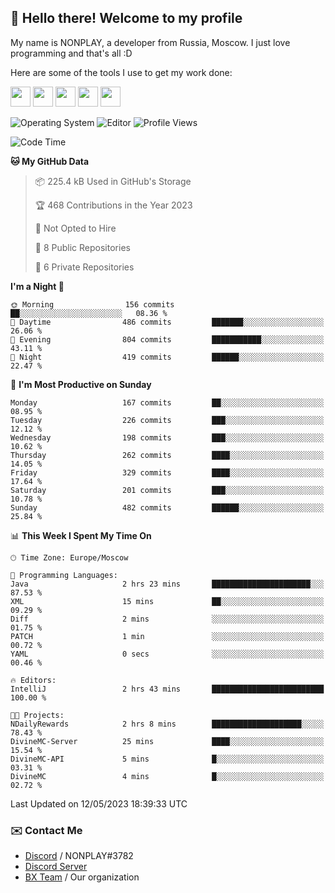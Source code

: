 ## :wave: Hello there! Welcome to my profile

My name is NONPLAY, a developer from Russia, Moscow. I just love programming and that's all :D

Here are some of the tools I use to get my work done:

<kbd><img height="32" src="https://img.icons8.com/color/2x/visual-studio-code-2019.png"></kbd>
<kbd><img height="32" src="https://img.icons8.com/color/2x/linux.png"></kbd>
<kbd><img height="32" src="https://img.icons8.com/fluent/2x/console.png"></kbd>
<kbd><img height="32" src="https://img.icons8.com/color/2x/open-source.png"></kbd>
<kbd><img height="32" src="https://img.icons8.com/color/2x/git.png"></kbd>

![Operating System](https://img.shields.io/badge/OS-Windows%2010%20Pro-informational?style=for-the-badge&logo=Windows&logoColor=white&color=007ec6)
![Editor](https://img.shields.io/badge/Editor-VS%20Code-informational?style=for-the-badge&logo=Visual%20Studio%20Code&logoColor=white&color=007ec6)
![Profile Views](https://komarev.com/ghpvc/?username=NONPLAYT&color=blue&style=for-the-badge)

<!--START_SECTION:waka-->
![Code Time](http://img.shields.io/badge/Code%20Time-133%20hrs%2057%20mins-blue)

**🐱 My GitHub Data** 

> 📦 225.4 kB Used in GitHub's Storage 
 > 
> 🏆 468 Contributions in the Year 2023
 > 
> 🚫 Not Opted to Hire
 > 
> 📜 8 Public Repositories 
 > 
> 🔑 6 Private Repositories 
 > 
**I'm a Night 🦉** 

```text
🌞 Morning                156 commits         ██░░░░░░░░░░░░░░░░░░░░░░░   08.36 % 
🌆 Daytime                486 commits         ███████░░░░░░░░░░░░░░░░░░   26.06 % 
🌃 Evening                804 commits         ███████████░░░░░░░░░░░░░░   43.11 % 
🌙 Night                  419 commits         ██████░░░░░░░░░░░░░░░░░░░   22.47 % 
```
📅 **I'm Most Productive on Sunday** 

```text
Monday                   167 commits         ██░░░░░░░░░░░░░░░░░░░░░░░   08.95 % 
Tuesday                  226 commits         ███░░░░░░░░░░░░░░░░░░░░░░   12.12 % 
Wednesday                198 commits         ███░░░░░░░░░░░░░░░░░░░░░░   10.62 % 
Thursday                 262 commits         ████░░░░░░░░░░░░░░░░░░░░░   14.05 % 
Friday                   329 commits         ████░░░░░░░░░░░░░░░░░░░░░   17.64 % 
Saturday                 201 commits         ███░░░░░░░░░░░░░░░░░░░░░░   10.78 % 
Sunday                   482 commits         ██████░░░░░░░░░░░░░░░░░░░   25.84 % 
```


📊 **This Week I Spent My Time On** 

```text
🕑︎ Time Zone: Europe/Moscow

💬 Programming Languages: 
Java                     2 hrs 23 mins       ██████████████████████░░░   87.53 % 
XML                      15 mins             ██░░░░░░░░░░░░░░░░░░░░░░░   09.29 % 
Diff                     2 mins              ░░░░░░░░░░░░░░░░░░░░░░░░░   01.75 % 
PATCH                    1 min               ░░░░░░░░░░░░░░░░░░░░░░░░░   00.72 % 
YAML                     0 secs              ░░░░░░░░░░░░░░░░░░░░░░░░░   00.46 % 

🔥 Editors: 
IntelliJ                 2 hrs 43 mins       █████████████████████████   100.00 % 

🐱‍💻 Projects: 
NDailyRewards            2 hrs 8 mins        ████████████████████░░░░░   78.43 % 
DivineMC-Server          25 mins             ████░░░░░░░░░░░░░░░░░░░░░   15.54 % 
DivineMC-API             5 mins              █░░░░░░░░░░░░░░░░░░░░░░░░   03.31 % 
DivineMC                 4 mins              █░░░░░░░░░░░░░░░░░░░░░░░░   02.72 % 
```


 Last Updated on 12/05/2023 18:39:33 UTC
<!--END_SECTION:waka-->

### ✉️ Contact Me

- [Discord](https://discord.com/users/597087584090587177) / NONPLAY#3782
- [Discord Server](https://discord.gg/p7cxhw7E2M)
- [BX Team](https://github.com/BX-Team) / Our organization
